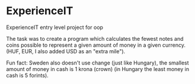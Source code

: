 # ExperienceIT
ExperienceIT entry level project for oop

The task was to create a program which calculates the fewest notes and coins possible to represent a given amount of money in a given currency. (HUF, EUR, I also added USD as an "extra mile").

Fun fact: Sweden also doesn't use change (just like Hungary), the smallest amount of money in cash is 1 krona (crown) (in Hungary the least money in cash is 5 forints).
